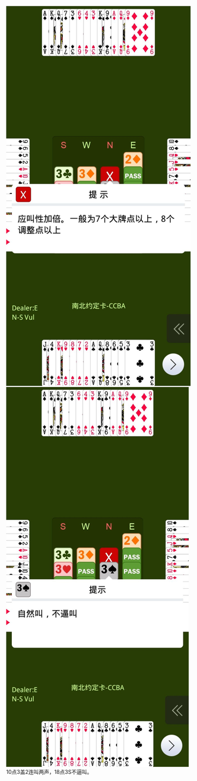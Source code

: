<div class="xinrui-two-dummy">
	<img src="xinrui/surprise/2023-01-24b2/2023-01-24b2-1.jpg" />
	<img src="xinrui/surprise/2023-01-24b2/2023-01-24b2-2.jpg" />
</div>
10点3盖2连叫两声，18点3S不逼叫。